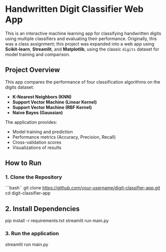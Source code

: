 # Handwritten Digit Classifier Web App

This is an interactive machine learning app for classifying handwritten digits using multiple classifiers and evaluating their performance. Originally, this was a class assignment; this project was expanded into a web app using **Scikit-learn**, **Streamlit**, and **Matplotlib**, using the classic `digits` dataset for model training and comparison.

## Project Overview

This app compares the performance of four classification algorithms on the digits dataset:

- **K-Nearest Neighbors (KNN)**
- **Support Vector Machine (Linear Kernel)**
- **Support Vector Machine (RBF Kernel)**
- **Naive Bayes (Gaussian)**

The application provides:

- Model training and prediction
- Performance metrics (Accuracy, Precision, Recall)
- Cross-validation scores
- Visualizations of results

## How to Run

### 1. Clone the Repository

```bash``
git clone https://github.com/your-username/digit-classifier-app.git
cd digit-classifier-app

## 2. Install Dependencies
pip install -r requirements.txt
streamlit run main.py

### 3. Run the application
streamlit run main.py

